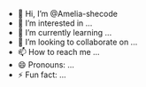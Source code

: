 - 👋 Hi, I’m @Amelia-shecode
- 👀 I’m interested in ...
- 🌱 I’m currently learning ...
- 💞️ I’m looking to collaborate on ...
- 📫 How to reach me ...
- 😄 Pronouns: ...
- ⚡ Fun fact: ...

<!---
Amelia-shecode/Amelia-shecode is a ✨ special ✨ repository because its `README.md` (this file) appears on your GitHub profile.
You can click the Preview link to take a look at your changes.
--->
